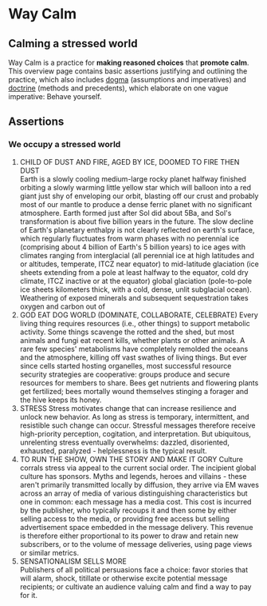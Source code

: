 # Way Calm
## Calming a stressed world
Way Calm is a practice for __making reasoned choices__ that __promote calm__. This overview page contains basic assertions justifying and outlining the practice, which also includes [dogma](waycalm/dogma/) (assumptions and imperatives) and [doctrine](waycalm/doctrine/) (methods and precedents), which elaborate on one vague imperative: Behave yourself.

## Assertions
### We occupy a stressed world
1. CHILD OF DUST AND FIRE, AGED BY ICE, DOOMED TO FIRE THEN DUST   
  Earth is a slowly cooling medium-large rocky planet halfway finished orbiting a slowly warming little yellow star which will balloon into a red giant just shy of enveloping our orbit, blasting off our crust and probably most of our mantle to produce a dense ferric planet with no significant atmosphere. Earth formed just after Sol did about 5Ba, and Sol's transformation is about five billion years in the future. The slow decline of Earth's planetary enthalpy is not clearly reflected on earth's surface, which regularly fluctuates from warm phases with no perennial ice (comprising about 4 billion of Earth's 5 billion years) to ice ages with climates ranging from interglacial (all perennial ice at high latitudes and or altitudes, temperate, ITCZ near equator) to mid-latitude glaciation (ice sheets extending from a pole at least halfway to the equator, cold dry climate, ITCZ inactive or at the equator) global glaciation (pole-to-pole ice sheets kilometers thick, with a cold, dense, unlit subglacial ocean). Weathering of exposed minerals and subsequent sequestration takes oxygen and carbon out of    
2. GOD EAT DOG WORLD (DOMINATE, COLLABORATE, CELEBRATE)
  Every living thing requires resources (i.e., other things) to support metabolic activity. Some things scavenge the rotted and the shed, but most animals and fungi eat recent kills, whether plants or other animals. A rare few species' metabolisms have completely remolded the oceans and the atmosphere, killing off vast swathes of living things. But ever since cells started hosting organelles, most successful resource security strategies are cooperative: groups produce and secure resources for members to share. Bees get nutrients and flowering plants get fertilized; bees mortally wound themselves stinging a forager and the hive keeps its honey.
3. STRESS 
  Stress motivates change that can increase resilience and unlock new behavior. As long as stress is temporary, intermittent, and resistible such change can occur. Stressful messages therefore receive high-priority perception, cogitation, and interpretation. But ubiquitous, unrelenting stress eventually overwhelms: dazzled, disoriented, exhausted, paralyzed - helplessness is the typical result.  
4. TO RUN THE SHOW, OWN THE STORY AND MAKE IT GORY
  Culture corrals stress via appeal to the current social order. The incipient global culture has sponsors. Myths and legends, heroes and villains - these aren't primarily transmitted locally by diffusion, they arrive via EM waves across an array of media of various distinguishing characteristics but one in common: each message has a media cost. This cost is incurred by the publisher, who typically recoups it and then some by either selling access to the media, or providing free access but selling advertisement space embedded in the  message delivery. This revenue is therefore either proportional to its power to draw and retain new subscribers, or to the volume of message deliveries, using page views or similar metrics.
5. SENSATIONALISM SELLS MORE    
  Publishers of all political persuasions face a choice: favor stories that will alarm, shock, titillate or otherwise excite potential message recipients; or cultivate an audience valuing calm and find a way to pay for it.
